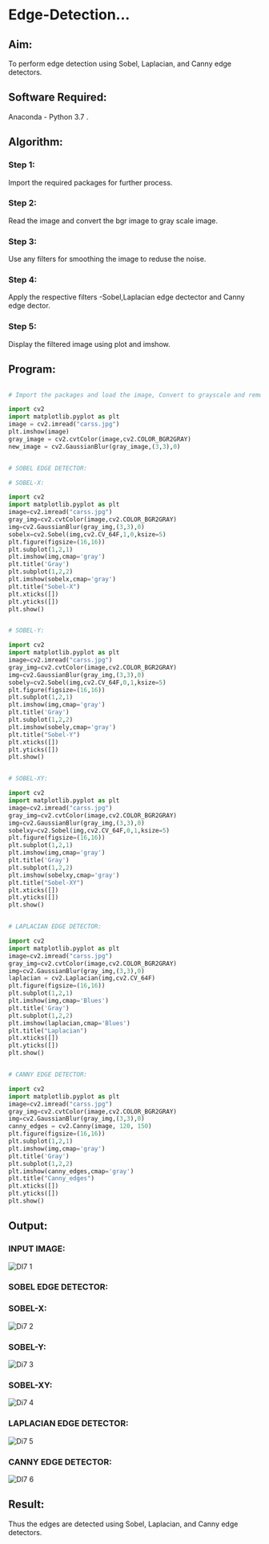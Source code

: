 # Edge-Detection...

## Aim:

To perform edge detection using Sobel, Laplacian, and Canny edge detectors.

## Software Required:

Anaconda - Python 3.7 .

## Algorithm:

### Step 1:

Import the required packages for further process.

### Step 2:

Read the image and convert the bgr image to gray scale image.

### Step 3:

Use any filters for smoothing the image to reduse the noise.

### Step 4:

Apply the respective filters -Sobel,Laplacian edge dectector and Canny edge dector.

### Step 5:

Display the filtered image using plot and imshow.
 
 
## Program:

```python 

# Import the packages and load the image, Convert to grayscale and remove noise:

import cv2
import matplotlib.pyplot as plt
image = cv2.imread("carss.jpg")
plt.imshow(image)
gray_image = cv2.cvtColor(image,cv2.COLOR_BGR2GRAY)
new_image = cv2.GaussianBlur(gray_image,(3,3),0)

```

```python

# SOBEL EDGE DETECTOR:

# SOBEL-X:

import cv2
import matplotlib.pyplot as plt
image=cv2.imread("carss.jpg")
gray_img=cv2.cvtColor(image,cv2.COLOR_BGR2GRAY)
img=cv2.GaussianBlur(gray_img,(3,3),0)
sobelx=cv2.Sobel(img,cv2.CV_64F,1,0,ksize=5)
plt.figure(figsize=(16,16))
plt.subplot(1,2,1)
plt.imshow(img,cmap='gray')
plt.title('Gray')
plt.subplot(1,2,2)
plt.imshow(sobelx,cmap='gray')
plt.title("Sobel-X")
plt.xticks([])
plt.yticks([])
plt.show()

```

```python

# SOBEL-Y:

import cv2
import matplotlib.pyplot as plt
image=cv2.imread("carss.jpg")
gray_img=cv2.cvtColor(image,cv2.COLOR_BGR2GRAY)
img=cv2.GaussianBlur(gray_img,(3,3),0)
sobely=cv2.Sobel(img,cv2.CV_64F,0,1,ksize=5)
plt.figure(figsize=(16,16))
plt.subplot(1,2,1)
plt.imshow(img,cmap='gray')
plt.title('Gray')
plt.subplot(1,2,2)
plt.imshow(sobely,cmap='gray')
plt.title("Sobel-Y")
plt.xticks([])
plt.yticks([])
plt.show()

```

```python

# SOBEL-XY:

import cv2
import matplotlib.pyplot as plt
image=cv2.imread("carss.jpg")
gray_img=cv2.cvtColor(image,cv2.COLOR_BGR2GRAY)
img=cv2.GaussianBlur(gray_img,(3,3),0)
sobelxy=cv2.Sobel(img,cv2.CV_64F,0,1,ksize=5)
plt.figure(figsize=(16,16))
plt.subplot(1,2,1)
plt.imshow(img,cmap='gray')
plt.title('Gray')
plt.subplot(1,2,2)
plt.imshow(sobelxy,cmap='gray')
plt.title("Sobel-XY")
plt.xticks([])
plt.yticks([])
plt.show()

```

```python

# LAPLACIAN EDGE DETECTOR:

import cv2
import matplotlib.pyplot as plt
image=cv2.imread("carss.jpg")
gray_img=cv2.cvtColor(image,cv2.COLOR_BGR2GRAY)
img=cv2.GaussianBlur(gray_img,(3,3),0)
laplacian = cv2.Laplacian(img,cv2.CV_64F)
plt.figure(figsize=(16,16))
plt.subplot(1,2,1)
plt.imshow(img,cmap='Blues')
plt.title('Gray')
plt.subplot(1,2,2)
plt.imshow(laplacian,cmap='Blues')
plt.title("Laplacian")
plt.xticks([])
plt.yticks([])
plt.show()

```

```python 

# CANNY EDGE DETECTOR:

import cv2
import matplotlib.pyplot as plt
image=cv2.imread("carss.jpg")
gray_img=cv2.cvtColor(image,cv2.COLOR_BGR2GRAY)
img=cv2.GaussianBlur(gray_img,(3,3),0)
canny_edges = cv2.Canny(image, 120, 150)
plt.figure(figsize=(16,16))
plt.subplot(1,2,1)
plt.imshow(img,cmap='gray')
plt.title('Gray')
plt.subplot(1,2,2)
plt.imshow(canny_edges,cmap='gray')
plt.title("Canny_edges")
plt.xticks([])
plt.yticks([])
plt.show()

```


## Output:

### INPUT IMAGE:

![DI7 1](https://github.com/Javith-farkhan/Edge-Detection/assets/94296805/6046e47d-95d2-4fd1-ad3c-109be0fec995)


### SOBEL EDGE DETECTOR:

### SOBEL-X:

![Di7 2](https://github.com/Javith-farkhan/Edge-Detection/assets/94296805/67806391-0c83-465d-8ee6-3a6d482ebe31)


### SOBEL-Y:

![Di7 3](https://github.com/Javith-farkhan/Edge-Detection/assets/94296805/a12cf668-ca37-4958-acca-eac59be047cf)


### SOBEL-XY:

![Di7 4](https://github.com/Javith-farkhan/Edge-Detection/assets/94296805/efc71567-1bd3-48ac-9bf2-ae51f519ccf7)



### LAPLACIAN EDGE DETECTOR:

![Di7 5](https://github.com/Javith-farkhan/Edge-Detection/assets/94296805/28b76459-b220-4be9-a9ae-6416342aae5e)


### CANNY EDGE DETECTOR:

![DI7 6](https://github.com/Javith-farkhan/Edge-Detection/assets/94296805/2484ac6d-d18c-4993-921b-7ffcd394c119)


## Result:

Thus the edges are detected using Sobel, Laplacian, and Canny edge detectors.


